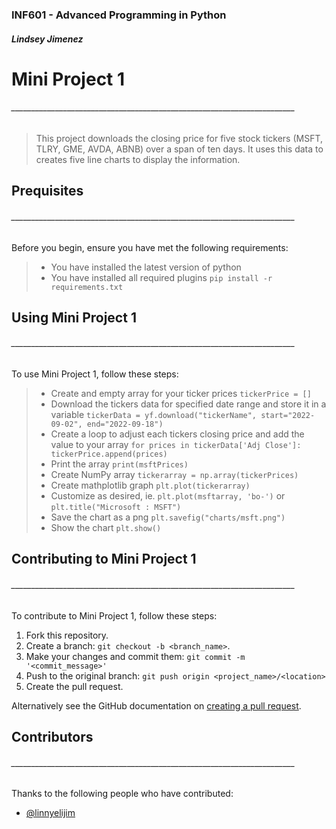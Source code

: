 ### INF601 - Advanced Programming in Python
#### *Lindsey Jimenez*
# **Mini Project 1**
###### _______________________________________________________________________
> This project downloads the closing price for five stock tickers (MSFT, TLRY, GME, AVDA, ABNB)
> over a span of ten days. It uses this data to creates five line charts to display the information.

## Prequisites 
###### _______________________________________________________________________
Before you begin, ensure you have met the following requirements:
> * You have installed the latest version of python
> * You have installed all required plugins `pip install -r requirements.txt`

## Using Mini Project 1 
###### _______________________________________________________________________
To use Mini Project 1, follow these steps:
> * Create and empty array for your ticker prices `tickerPrice = []`
> * Download the tickers data for specified date range and store it in a variable `tickerData = yf.download("tickerName", start="2022-09-02", end="2022-09-18")`
> * Create a loop to adjust each tickers closing price and add the value to your array `for prices in tickerData['Adj Close']:
    tickerPrice.append(prices)`
> * Print the array `print(msftPrices)`
> * Create NumPy array `tickerarray = np.array(tickerPrices)`
> * Create mathplotlib graph `plt.plot(tickerarray)`
> * Customize as desired, ie. `plt.plot(msftarray, 'bo-')` or `plt.title("Microsoft : MSFT")`
> * Save the chart as a png `plt.savefig("charts/msft.png")`
> * Show the chart `plt.show()`

## Contributing to Mini Project 1
###### _______________________________________________________________________
To contribute to Mini Project 1, follow these steps:

1. Fork this repository.
2. Create a branch: `git checkout -b <branch_name>`.
3. Make your changes and commit them: `git commit -m '<commit_message>'`
4. Push to the original branch: `git push origin <project_name>/<location>`
5. Create the pull request.

Alternatively see the GitHub documentation on [creating a pull request](https://docs.github.com/en/pull-requests/collaborating-with-pull-requests/proposing-changes-to-your-work-with-pull-requests/creating-a-pull-request).

## Contributors
###### _______________________________________________________________________
Thanks to the following people who have contributed: 
* [@linnyelijim](https://github.com/linnyelijim) 